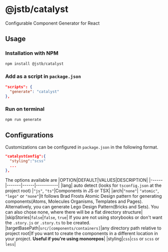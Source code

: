 # @jstb/catalyst

Configurable Component Generator for React

## Usage

### Installation with NPM

```bash
npm install @jstb/catalyst
```

### Add as a script in `package.json`

```json
"scripts": {
  "generate": "catalyst"
},
```

### Run on terminal

```bash
npm run generate
```

## Configurations

Customizations can be configured in `package.json` in the following format.

```json
"catalystConfig":{
  "styling":"scss"
  ...
},
```

The options available are
|OPTION|DEFAULT|VALUES|DESCRIPTION|
|------|-------|------|-----------|
|lang| auto detect (looks for `tsconfig.json` at the project root) |`"js"`, `"ts"`|Components in JS or TSX|
|arch|`"none"`| `"atomic"`, `"lego"` or `"none"`|It follows Brad Frosts Atomic Design pattern for generating components(Atoms, Molecules Organisms, Templates and Pages). Alternatively, you can generate Lego Design Pattern(Bricks and Sets). You can also chose none, where there will be a flat directory structure|
|skipStories|`false`|`false`, `true`| If you are not using storybooks or don't want the `.story.js` or `.story.ts` to be created.
|targetBasePath|`src/[components/containers]`|any directory path relative to project root|If you want to create the components in a different location in your project. **Useful if you're using monorepos**|
|styling|`css`|`css` or `scss` or `less`|
